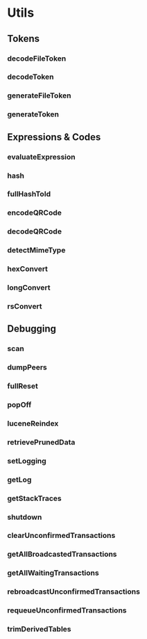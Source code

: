 # Utils

## Tokens

### decodeFileToken
### decodeToken
### generateFileToken
### generateToken


## Expressions & Codes

### evaluateExpression
### hash
### fullHashToId
### encodeQRCode
### decodeQRCode
### detectMimeType
### hexConvert
### longConvert
### rsConvert


## Debugging

### scan
### dumpPeers
### fullReset
### popOff
### luceneReindex
### retrievePrunedData
### setLogging
### getLog
### getStackTraces
### shutdown
### clearUnconfirmedTransactions
### getAllBroadcastedTransactions
### getAllWaitingTransactions
### rebroadcastUnconfirmedTransactions
### requeueUnconfirmedTransactions
### trimDerivedTables